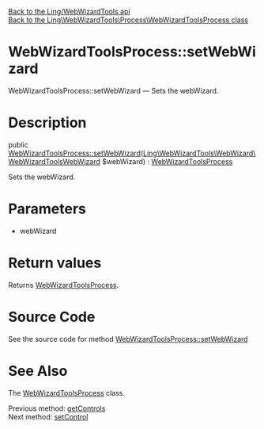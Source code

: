 [Back to the Ling/WebWizardTools api](https://github.com/lingtalfi/WebWizardTools/blob/master/doc/api/Ling/WebWizardTools.md)<br>
[Back to the Ling\WebWizardTools\Process\WebWizardToolsProcess class](https://github.com/lingtalfi/WebWizardTools/blob/master/doc/api/Ling/WebWizardTools/Process/WebWizardToolsProcess.md)


WebWizardToolsProcess::setWebWizard
================



WebWizardToolsProcess::setWebWizard — Sets the webWizard.




Description
================


public [WebWizardToolsProcess::setWebWizard](https://github.com/lingtalfi/WebWizardTools/blob/master/doc/api/Ling/WebWizardTools/Process/WebWizardToolsProcess/setWebWizard.md)([Ling\WebWizardTools\WebWizard\WebWizardToolsWebWizard](https://github.com/lingtalfi/WebWizardTools/blob/master/doc/api/Ling/WebWizardTools/WebWizard/WebWizardToolsWebWizard.md) $webWizard) : [WebWizardToolsProcess](https://github.com/lingtalfi/WebWizardTools/blob/master/doc/api/Ling/WebWizardTools/Process/WebWizardToolsProcess.md)




Sets the webWizard.




Parameters
================


- webWizard

    


Return values
================

Returns [WebWizardToolsProcess](https://github.com/lingtalfi/WebWizardTools/blob/master/doc/api/Ling/WebWizardTools/Process/WebWizardToolsProcess.md).








Source Code
===========
See the source code for method [WebWizardToolsProcess::setWebWizard](https://github.com/lingtalfi/WebWizardTools/blob/master/Process/WebWizardToolsProcess.php#L142-L146)


See Also
================

The [WebWizardToolsProcess](https://github.com/lingtalfi/WebWizardTools/blob/master/doc/api/Ling/WebWizardTools/Process/WebWizardToolsProcess.md) class.

Previous method: [getControls](https://github.com/lingtalfi/WebWizardTools/blob/master/doc/api/Ling/WebWizardTools/Process/WebWizardToolsProcess/getControls.md)<br>Next method: [setControl](https://github.com/lingtalfi/WebWizardTools/blob/master/doc/api/Ling/WebWizardTools/Process/WebWizardToolsProcess/setControl.md)<br>

